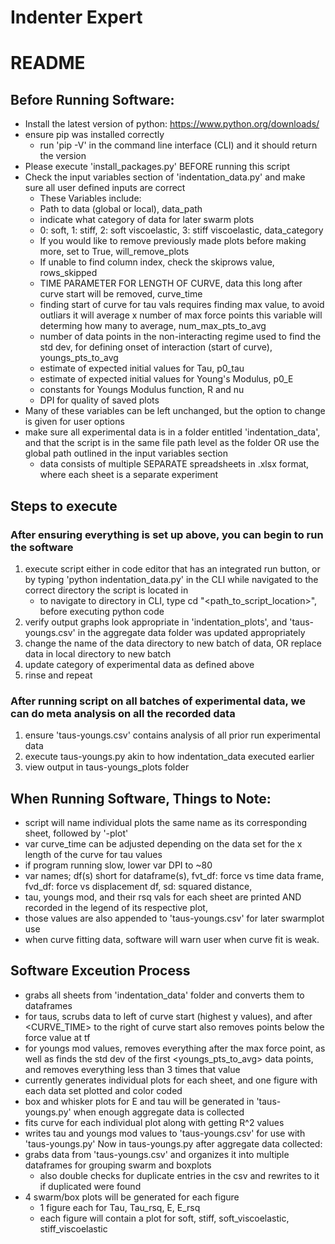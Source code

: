 # Indenter Expert

# README
## Before Running Software:
- Install the latest version of python: https://www.python.org/downloads/
- ensure pip was installed correctly
    - run 'pip -V' in the command line interface (CLI) and it should return the version
- Please execute 'install_packages.py' BEFORE running this script
- Check the input variables section of 'indentation_data.py' and make sure all user defined inputs are correct
    - These Variables include:
    - Path to data (global or local), data_path
    - indicate what category of data for later swarm plots
    - 0: soft, 1: stiff, 2: soft viscoelastic, 3: stiff viscoelastic, data_category
    - If you would like to remove previously made plots before making more, set to True, will_remove_plots
    - If unable to find column index, check the skiprows value, rows_skipped
    - TIME PARAMETER FOR LENGTH OF CURVE, data this long after curve start will be removed, curve_time
    - finding start of curve for tau vals requires finding max value, to avoid outliars it will average x number of max force points this variable will determing how many to average, num_max_pts_to_avg
    - number of data points in the non-interacting regime used to find the std dev, for defining onset of interaction (start of curve), youngs_pts_to_avg
    - estimate of expected initial values for Tau, p0_tau
    - estimate of expected initial values for Young's Modulus, p0_E
    - constants for Youngs Modulus function, R and nu
    - DPI for quality of saved plots
- Many of these variables can be left unchanged, but the option to change is given for user options
- make sure all experimental data is in a folder entitled 'indentation_data', and that the script is in the same file path level as the folder OR use the global path outlined in the input variables section
    - data consists of multiple SEPARATE spreadsheets in .xlsx format, where each sheet is a separate experiment


## Steps to execute
### After ensuring everything is set up above, you can begin to run the software
1. execute script either in code editor that has an integrated run button, or by typing 'python indentation_data.py' in the CLI while navigated to the correct directory the script is located in
    - to navigate to directory in CLI, type cd "<path_to_script_location>", before executing python code
2. verify output graphs look appropriate in 'indentation_plots', and 'taus-youngs.csv' in the aggregate data folder was updated appropriately
3. change the name of the data directory to new batch of data, OR replace data in local directory to new batch
4. update category of experimental data as defined above
5. rinse and repeat

### After running script on all batches of experimental data, we can do meta analysis on all the recorded data
1. ensure 'taus-youngs.csv' contains analysis of all prior run experimental data
2. execute taus-youngs.py akin to how indentation_data executed earlier
3. view output in taus-youngs_plots folder


## When Running Software, Things to Note:
- script will name individual plots the same name as its corresponding sheet, followed by '-plot'
- var curve_time can be adjusted depending on the data set for the x length of the curve for tau values
- if program running slow, lower var DPI to ~80
- var names; df(s) short for dataframe(s), fvt_df: force vs time data frame, fvd_df: force vs displacement df, sd: squared distance,
- tau, youngs mod, and their rsq vals for each sheet are printed AND recorded in the legend of its respective plot,
- those values are also appended to 'taus-youngs.csv' for later swarmplot use
- when curve fitting data, software will warn user when curve fit is weak.


## Software Exceution Process
- grabs all sheets from 'indentation_data' folder and converts them to dataframes
- for taus, scrubs data to left of curve start (highest y values), and after <CURVE_TIME> to the right of curve start
    also removes points below the force value at tf
- for youngs mod values, removes everything after the max force point,
    as well as finds the std dev of the first <youngs_pts_to_avg> data points,
    and removes everything less than 3 times that value
- currently generates individual plots for each sheet, and one figure with each data set plotted and color coded
- box and whisker plots for E and tau will be generated in 'taus-youngs.py' when enough aggregate data is collected
- fits curve for each individual plot along with getting R^2 values
- writes tau and youngs mod values to 'taus-youngs.csv' for use with 'taus-youngs.py'
Now in taus-youngs.py after aggregate data collected:
- grabs data from 'taus-youngs.csv' and organizes it into multiple dataframes for grouping swarm and boxplots
    - also double checks for duplicate entries in the csv and rewrites to it if duplicated were found
- 4 swarm/box plots will be generated for each figure
    - 1 figure each for Tau, Tau_rsq, E, E_rsq
    - each figure will contain a plot for soft, stiff, soft_viscoelastic, stiff_viscoelastic
